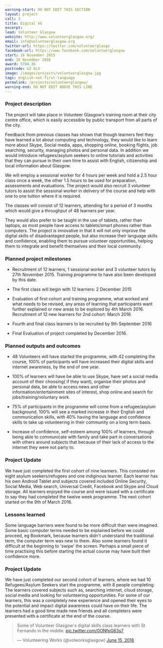 ```yaml
---
warning-start: DO NOT EDIT THIS SECTION
layout: project
call: 3
title: Digital VG
excerpt:
lead: Volunteer Glasgow
website: http://www.volunteerglasgow.org/
email: info@volunteerglasgow.org
twitter-url: https://twitter.com/volunteerglasgo
facebook-url: https://www.facebook.com/volunteerglasgow
start: 16 November 2015
end: 16 November 2016
award: 5794.36
postcode: G2 6LU
image: /images/projects/volunteerglasgow.jpg
tags: english-not-first-language
permalink: /projects/volunteerglasgow/
warning-end: DO NOT EDIT ABOVE THIS LINE
---
```


### Project description

The project will take place in Volunteer Glasgow’s training room at their city centre office, which is easily accessible by public transport from all parts of the city.

Feedback from previous classes has shown that though learners feel they have learned a lot about computing and technology, they would like to learn more about Skype, Social media, apps, shopping online, booking flights, job searching, security, managing photos and personal data. In addition we would introduce refugees/asylum seekers to online tutorials and activities that they can pursue in their own time to assist with English, citizenship and local information about Glasgow.

We will employ a sessional worker for 4 hours per week and hold a 2.5 hour class once a week, the other 1.5 hours to be used for preparation, assessments and evaluations. The project would also recruit 3 volunteer tutors to assist the sessional worker in delivery of the course and help with one to one tuition where it is required.

The classes will consist of 12 learners, attending for a period of 3 months which would give a throughput of 48 learners per year.

They would also prefer to be taught in the use of tablets, rather than laptops, as most people have access to tablets/smart phones rather than computers. The project is innovative in that it will not only improve the digital skills of disadvantaged people, but also increase their language skills and confidence, enabling them to pursue volunteer opportunities, helping them to integrate and benefit themselves and their local community.

### Planned project milestones

* Recruitment of 12 learners, 1 sessional worker and 3 volunteer tutors by 27th November 2015. Training programme to have also been developed by this date.

* The first class will begin with 12 learners: 2 December 2015

* Evaluation of first cohort and training programme, what worked and what needs to be revised, any areas of learning that participants want further explained or new areas to be explored by 4th March 2016. Recruitment of 12 new learners for 2nd cohort: March 2016

* Fourth and final class learners to be recruited by 9th September 2016

* Final Evaluation of project completed by December 2016.


### Planned outputs and outcomes

* 48 Volunteers will have started the programme, with 42 completing the course, 100% of participants will have increased their digital skills and internet awareness, by the end of one year.

* 100% of learners will have be able to use Skype, have set a social media account of their choosing( if they want), organise their photos and personal data, be able to access news and other information/entertainment sites of interest, shop online and search for jobs/training/voluntary work.

* 75% of participants in the programme will come from a refugee/asylum background, 100% will see a marked increase in their English and communication skills, with 40% having the language and confidence skills to take up volunteering in their community on a long term basis.

* Increase of confidence, self-esteem among 100% of learners, through being able to communicate with family and take part in conversations with others around subjects that because of their lack of access to the internet they were not party to.



### Project Update
We have just completed the first cohort of nine learners.
This consisted on eight asylum seekers/refugees and one indiginous learner.
Each learner has his own Android Tablet and subjects covered included Online Security, Social Media, Web search, Universal Credit, Facebook and Skype and Cloud storage.
All learners enjoyed the course and were issued with a certificate to say they had completed the twelve week programme.
The next cohort started on the 9th of March 2016.

### Lessons learned
Some language barriers were found to be more difficult than were imagined. Some basic computer terms needed to be explained before we could proceed, eg Bookmark, because learners didn't understand the traditional term, the computer term was new to them.
Also some learners found it difficult at the beginning to 'swipe' the screen. Perhaps a small piece of time practising this before starting the actual course may have built their confidence more.

### Project Update
We have just completed our second cohort of learners, where we had 10 Refugees/Asylum Seekers start the programme, with 8 people completing. The learners covered subjects such as, searching internet, cloud storage, social media and looking for volunteering opportunities.
For some of our learners, this was a completely new experience and opened their eyes to the potential and impact digital awareness could have on their life.
The learners had a good time made new friends and all completers were presented with a certificate at the end of the course.

<blockquote class="twitter-tweet" data-lang="en"><p lang="en" dir="ltr">Some of Volunteer Glasgow&#39;s digital skills class learners with St Fernando in the middle. <a href="https://t.co/0ONfpG63s7">pic.twitter.com/0ONfpG63s7</a></p>&mdash; Volunteering Works (@volworksglasgow) <a href="https://twitter.com/volworksglasgow/status/743083162738249728">June 15, 2016</a></blockquote>
<script async src="//platform.twitter.com/widgets.js" charset="utf-8"></script>

